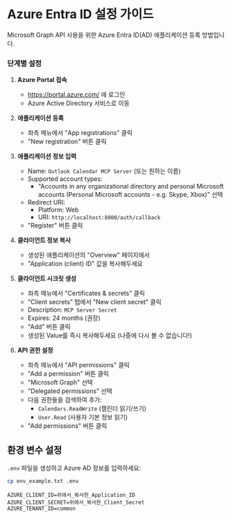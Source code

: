 # Azure Entra ID 설정 가이드

Microsoft Graph API 사용을 위한 Azure Entra ID(AD) 애플리케이션 등록 방법입니다.

### 단계별 설정

1. **Azure Portal 접속**
   - https://portal.azure.com/ 에 로그인
   - Azure Active Directory 서비스로 이동

2. **애플리케이션 등록**
   - 좌측 메뉴에서 "App registrations" 클릭
   - "New registration" 버튼 클릭

3. **애플리케이션 정보 입력**
   - Name: `Outlook Calendar MCP Server` (또는 원하는 이름)
   - Supported account types:
     - "Accounts in any organizational directory and personal Microsoft accounts (Personal Microsoft accounts - e.g. Skype, Xbox)" 선택
   - Redirect URI:
     - Platform: Web
     - URI: `http://localhost:8000/auth/callback`
   - "Register" 버튼 클릭

4. **클라이언트 정보 복사**
   - 생성된 애플리케이션의 "Overview" 페이지에서
   - "Application (client) ID" 값을 복사해두세요

5. **클라이언트 시크릿 생성**
   - 좌측 메뉴에서 "Certificates & secrets" 클릭
   - "Client secrets" 탭에서 "New client secret" 클릭
   - Description: `MCP Server Secret`
   - Expires: 24 months (권장)
   - "Add" 버튼 클릭
   - 생성된 Value를 즉시 복사해두세요 (나중에 다시 볼 수 없습니다!)

6. **API 권한 설정**
   - 좌측 메뉴에서 "API permissions" 클릭
   - "Add a permission" 버튼 클릭
   - "Microsoft Graph" 선택
   - "Delegated permissions" 선택
   - 다음 권한들을 검색하여 추가:
     - `Calendars.ReadWrite` (캘린더 읽기/쓰기)
     - `User.Read` (사용자 기본 정보 읽기)
   - "Add permissions" 버튼 클릭

## 환경 변수 설정

`.env` 파일을 생성하고 Azure AD 정보를 입력하세요:

```bash
cp env_example.txt .env
```

```env
AZURE_CLIENT_ID=위에서_복사한_Application_ID
AZURE_CLIENT_SECRET=위에서_복사한_Client_Secret
AZURE_TENANT_ID=common
```

